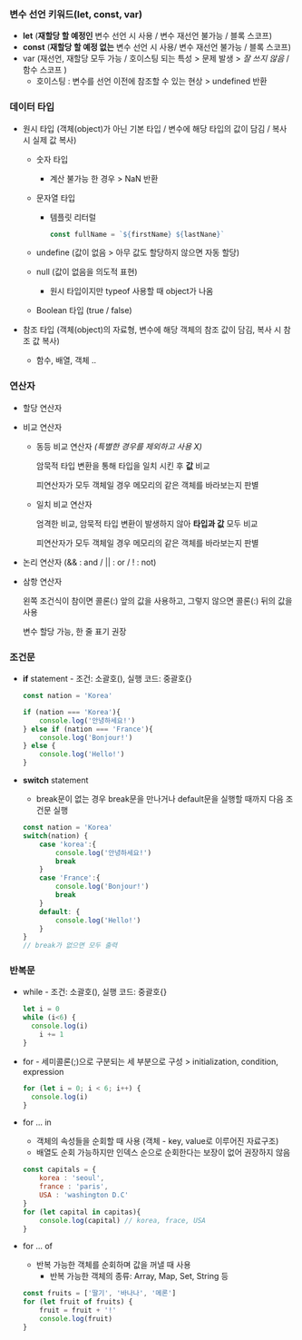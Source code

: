 ### 변수 선언 키워드(let, const, var)

- **let** (**재할당 할 예정인** 변수 선언 시 사용 / 변수 재선언 불가능 / 블록 스코프)
- **const** (**재할당 할 예정 없는** 변수 선언 시 사용/ 변수 재선언 불가능 / 블록 스코프)
- var (재선언, 재할당 모두 가능 / 호이스팅 되는 특성 > 문제 발생 > *잘 쓰지 않음* / 함수 스코프 )
  - 호이스팅 : 변수를 선언 이전에 참조할 수 있는 현상 > undefined 반환



### 데이터 타입

- 원시 타입 (객체(object)가 아닌 기본 타입 / 변수에 해당 타입의 값이 담김 / 복사 시 실제 값 복사)

  - 숫자 타입

    - 계산 불가능 한 경우 > NaN 반환

  - 문자열 타입

    - 템플릿 리터럴

      ```javascript
      const fullName = `${firstName} ${lastNane}`
      ```

  - undefine (값이 없음 > 아무 값도 할당하지 않으면 자동 할당)

  - null (값이 없음을 의도적 표현)

    - 원시 타입이지만 typeof 사용할 때 object가 나옴

  - Boolean 타입 (true / false)

- 참조 타입 (객체(object)의 자료형, 변수에 해당 객체의 참조 값이 담김, 복사 시 참조 값 복사)

  - 함수, 배열, 객체 ..



### 연산자

- 할당 연산자

- 비교 연산자

  - 동등 비교 연산자 *(특별한 경우를 제외하고 사용 X)*

    암묵적 타입 변환을 통해 타입을 일치 시킨 후 **값** 비교

    피연산자가 모두 객체일 경우 메모리의 같은 객체를 바라보는지 판별

  - 일치 비교 연산자

    엄격한 비교, 암묵적 타입 변환이 발생하지 않아 **타입과 값** 모두 비교

    피연산자가 모두 객체일 경우 메모리의 같은 객체를 바라보는지 판별

- 논리 연산자 (&& : and / || : or / ! : not)

- 삼항 연산자

  왼쪽 조건식이 참이면 콜론(:) 앞의 값을 사용하고, 그렇지 않으면 콜론(:) 뒤의 값을 사용

  변수 할당 가능, 한 줄 표기 권장

  

### 조건문

- **if** statement - 조건: 소괄호(), 실행 코드: 중괄호{}

  ```javascript
  const nation = 'Korea'
  
  if (nation === 'Korea'){
      console.log('안녕하세요!')
  } else if (nation === 'France'){
      console.log('Bonjour!')
  } else {
      console.log('Hello!')
  }
  ```

- **switch** statement 

  - break문이 없는 경우 break문을 만나거나 default문을 실행할 때까지 다음 조건문 실행

  ```javascript
  const nation = 'Korea'
  switch(nation) {
      case 'korea':{
          console.log('안녕하세요!')
          break
      }
      case 'France':{
          console.log('Bonjour!')
          break
      }
      default: {
          console.log('Hello!')
      }
  }
  // break가 없으면 모두 출력
  ```

  

  

### 반복문

- while - 조건: 소괄호(), 실행 코드: 중괄호{}

  ```javascript
  let i = 0
  while (i<6) {
  	console.log(i)
      i += 1
  }
  ```

- for - 세미콜론(;)으로 구분되는 세 부분으로 구성 > initialization, condition, expression

  ```javascript
  for (let i = 0; i < 6; i++) {
  	console.log(i)
  }
  ```

- for ... in

  - 객체의 속성들을 순회할 때 사용 (객체 - key, value로 이루어진 자료구조)
  - 배열도 순회 가능하지만 인덱스 순으로 순회한다는 보장이 없어 권장하지 않음

  ```javascript
  const capitals = {
      korea : 'seoul',
      france : 'paris',
      USA : 'washington D.C'
  }
  for (let capital in capitas){
      console.log(capital) // korea, frace, USA
  }
  ```

  

- for ... of

  - 반복 가능한 객체를 순회하며 값을 꺼낼 때 사용
    - 반복 가능한 객체의 종류: Array, Map, Set, String 등

  ```javascript
  const fruits = ['딸기', '바나나', '메론']
  for (let fruit of fruits) {
      fruit = fruit + '!'
      console.log(fruit)
  }
  ```

  

